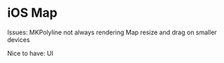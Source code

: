 # iOS Map

Issues:       MKPolyline not always rendering
              Map resize and drag on smaller devices
              
Nice to have: UI
